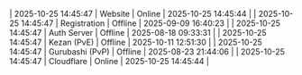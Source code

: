 | 2025-10-25 14:45:47 | Website | Online | 2025-10-25 14:45:44 |
| 2025-10-25 14:45:47 | Registration | Offline | 2025-09-09 16:40:23 |
| 2025-10-25 14:45:47 | Auth Server | Offline | 2025-08-18 09:33:31 |
| 2025-10-25 14:45:47 | Kezan (PvE) | Offline | 2025-10-11 12:51:30 |
| 2025-10-25 14:45:47 | Gurubashi (PvP) | Offline | 2025-08-23 21:44:06 |
| 2025-10-25 14:45:47 | Cloudflare | Online | 2025-10-25 14:45:44 |

